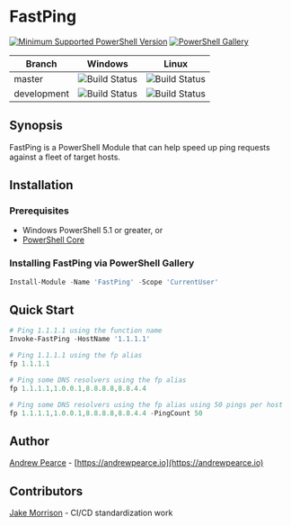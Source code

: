 # FastPing

[![Minimum Supported PowerShell Version][powershell-minimum]][powershell-github]
[![PowerShell Gallery][psgallery-img]][psgallery-site]

[powershell-minimum]: https://img.shields.io/badge/PowerShell-5.1+-blue.svg
[powershell-github]:  https://github.com/PowerShell/PowerShell
[psgallery-img]:      https://img.shields.io/powershellgallery/dt/FastPing.svg
[psgallery-site]:     https://www.powershellgallery.com/packages/FastPing

Branch | Windows | Linux |
--- | --- | --- |
master | ![Build Status][master-windows] | ![Build Status][master-linux] |
development | ![Build Status][development-windows] | ![Build Status][development-linux] |

[master-windows]:        https://codebuild.us-west-2.amazonaws.com/badges?uuid=eyJlbmNyeXB0ZWREYXRhIjoiMkpSVnUrNFQzU1BvWlFTUzJFaUZlRnRwTmtRSzRjYXdncjRHZ1E3WHNYTGJiWURMRGFEQWJYbk42allBUVBCMVRsRHhYcWh1NFR0M24yOXRVNVY1ZVd3PSIsIml2UGFyYW1ldGVyU3BlYyI6InBSK096RWlJL2Vwd2w1SWsiLCJtYXRlcmlhbFNldFNlcmlhbCI6MX0%3D&branch=master
[master-linux]:          https://codebuild.us-west-2.amazonaws.com/badges?uuid=eyJlbmNyeXB0ZWREYXRhIjoiU0pvako5QzMzZkpzUi9Ndk5PWVdEbzZuRjM1TnZlR0JMSWNKTmR4Ky8xeCtwSWNyV3hHRGtqTXRiRTFud1B4UlZ1bnhGZ01PZy9OaXhlL1plVWdQdnpnPSIsIml2UGFyYW1ldGVyU3BlYyI6IlgraytsdU42UjFPTU0wV0YiLCJtYXRlcmlhbFNldFNlcmlhbCI6MX0%3D&branch=master
[development-windows]:   https://codebuild.us-west-2.amazonaws.com/badges?uuid=eyJlbmNyeXB0ZWREYXRhIjoiMkpSVnUrNFQzU1BvWlFTUzJFaUZlRnRwTmtRSzRjYXdncjRHZ1E3WHNYTGJiWURMRGFEQWJYbk42allBUVBCMVRsRHhYcWh1NFR0M24yOXRVNVY1ZVd3PSIsIml2UGFyYW1ldGVyU3BlYyI6InBSK096RWlJL2Vwd2w1SWsiLCJtYXRlcmlhbFNldFNlcmlhbCI6MX0%3D&branch=development
[development-linux]:     https://codebuild.us-west-2.amazonaws.com/badges?uuid=eyJlbmNyeXB0ZWREYXRhIjoiU0pvako5QzMzZkpzUi9Ndk5PWVdEbzZuRjM1TnZlR0JMSWNKTmR4Ky8xeCtwSWNyV3hHRGtqTXRiRTFud1B4UlZ1bnhGZ01PZy9OaXhlL1plVWdQdnpnPSIsIml2UGFyYW1ldGVyU3BlYyI6IlgraytsdU42UjFPTU0wV0YiLCJtYXRlcmlhbFNldFNlcmlhbCI6MX0%3D&branch=development


## Synopsis

FastPing is a PowerShell Module that can help speed up ping requests against a fleet of target hosts.

## Installation

### Prerequisites

* Windows PowerShell 5.1 or greater, or
* [PowerShell Core](https://github.com/PowerShell/PowerShell)

### Installing FastPing via PowerShell Gallery

```powershell
Install-Module -Name 'FastPing' -Scope 'CurrentUser'
```

## Quick Start

```powershell
# Ping 1.1.1.1 using the function name
Invoke-FastPing -HostName '1.1.1.1'

# Ping 1.1.1.1 using the fp alias
fp 1.1.1.1

# Ping some DNS resolvers using the fp alias
fp 1.1.1.1,1.0.0.1,8.8.8.8,8.8.4.4

# Ping some DNS resolvers using the fp alias using 50 pings per host
fp 1.1.1.1,1.0.0.1,8.8.8.8,8.8.4.4 -PingCount 50
```

## Author

[Andrew Pearce](https://twitter.com/austoonz) - [https://andrewpearce.io](https://andrewpearce.io)

## Contributors

[Jake Morrison](https://twitter.com/JakeMorrison) - CI/CD standardization work